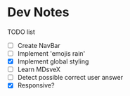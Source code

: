 # Dev Notes

TODO list

- [ ] Create NavBar
- [ ] Implement 'emojis rain'
- [X] Implement global styling
- [ ] Learn MDsveX
- [ ] Detect possible correct user answer
- [X] Responsive?
